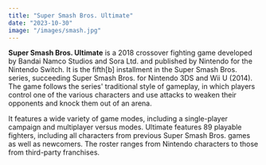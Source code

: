 ```yaml
---
title: "Super Smash Bros. Ultimate"
date: "2023-10-30"
image: "/images/smash.jpg"
---
```


__Super Smash Bros. Ultimate__ is a 2018 crossover fighting game developed by Bandai Namco Studios and Sora Ltd. and published by Nintendo for the Nintendo Switch. It is the fifth[b] installment in the Super Smash Bros. series, succeeding Super Smash Bros. for Nintendo 3DS and Wii U (2014). The game follows the series' traditional style of gameplay, in which players control one of the various characters and use attacks to weaken their opponents and knock them out of an arena.

It features a wide variety of game modes, including a single-player campaign and multiplayer versus modes. Ultimate features 89 playable fighters, including all characters from previous Super Smash Bros. games as well as newcomers. The roster ranges from Nintendo characters to those from third-party franchises.
